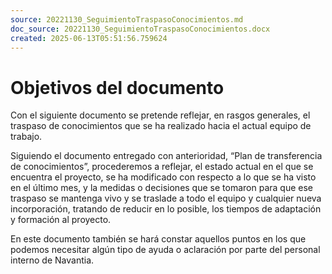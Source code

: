 ```yaml
---
source: 20221130_SeguimientoTraspasoConocimientos.md
doc_source: 20221130_SeguimientoTraspasoConocimientos.docx
created: 2025-06-13T05:51:56.759624
---
```

# Objetivos del documento

Con el siguiente documento se pretende reflejar, en rasgos generales, el
traspaso de conocimientos que se ha realizado hacia el actual equipo de
trabajo.

Siguiendo el documento entregado con anterioridad, “Plan de
transferencia de conocimientos”, procederemos a reflejar, el estado
actual en el que se encuentra el proyecto, se ha modificado con respecto
a lo que se ha visto en el último mes, y la medidas o decisiones que se
tomaron para que ese traspaso se mantenga vivo y se traslade a todo el
equipo y cualquier nueva incorporación, tratando de reducir en lo
posible, los tiempos de adaptación y formación al proyecto.

En este documento también se hará constar aquellos puntos en los que
podemos necesitar algún tipo de ayuda o aclaración por parte del
personal interno de Navantia.

